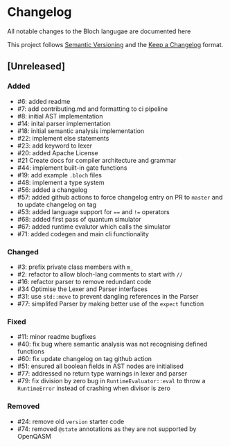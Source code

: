 # Changelog

All notable changes to the Bloch langugae are documented here

This project follows [Semantic Versioning](https://semver.org/) and the [Keep a Changelog](https://keepachangelog.com/en/1.0.0/) format. 

## [Unreleased]
### Added
- #6: added readme
- #7: add contributing.md and formatting to ci pipeline
- #8: initial AST implementation 
- #14: inital parser implementation
- #18: initial semantic analysis implementation 
- #22: implement else statements 
- #23: add keyword to lexer
- #20: added Apache License
- #21 Create docs for compiler architecture and grammar
- #44: implement built-in gate functions
- #19: add example `.bloch` files
- #48: implement a type system
- #56: added a changelog
- #57: added github actions to force changelog entry on PR to `master` and to update changelog on tag
- #53: added language support for `==` and `!=` operators
- #68: added first pass of quantum simulator
- #67: added runtime evalutor which calls the simulator
- #71: added codegen and main cli functionality

### Changed
- #3: prefix private class members with `m_`
- #2: refactor to allow bloch-lang comments to start with `//`
- #16: refactor parser to remove redundant code
- #34 Optimise the Lexer and Parser interfaces 
- #31: use `std::move` to prevent dangling references in the Parser
- #77: simplifed Parser by making better use of the `expect` function

### Fixed
- #11: minor readme bugfixes
- #40: fix bug where semantic analysis was not recognising defined functions
- #60: fix update changelog on tag github action
- #51: ensured all boolean fields in AST nodes are initialised
- #77: addressed no return type warnings in lexer and parser
- #79: fix division by zero bug in `RuntimeEvaluator::eval` to throw a `RuntimeError` instead of crashing when divisor is zero

### Removed  
- #24: remove old `version` starter code
- #74: removed `@state` annotations as they are not supported by OpenQASM











